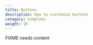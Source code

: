 ```yaml
---
title: Buttons 
description: How to customize buttons 
category: template
weight: 10
---
```


FIXME needs content 
